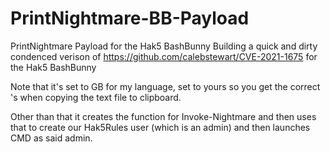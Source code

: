 # PrintNightmare-BB-Payload
PrintNightmare Payload for the Hak5 BashBunny
Building a quick and dirty condenced verison of https://github.com/calebstewart/CVE-2021-1675 for the Hak5 BashBunny

Note that it's set to GB for my language, set to yours so you get the correct \'s when copying the text file to clipboard.

Other than that it creates the function for Invoke-Nightmare and then uses that to create our Hak5Rules user (which is an admin) and then launches CMD as said admin.
